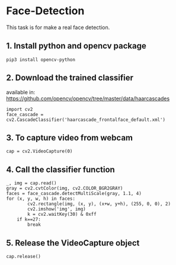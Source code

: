 # Face-Detection
This task is for make a real face detection.

## 1. Install python and opencv package
```
pip3 install opencv-python
```
## 2. Download the trained classifier
available in: https://github.com/opencv/opencv/tree/master/data/haarcascades
```
import cv2
face_cascade = cv2.CascadeClassifier('haarcascade_frontalface_default.xml')
```

## 3. To capture video from webcam
```
cap = cv2.VideoCapture(0)
```
## 4. Call the classifier function
```
_, img = cap.read()
gray = cv2.cvtColor(img, cv2.COLOR_BGR2GRAY)
faces = face_cascade.detectMultiScale(gray, 1.1, 4)
for (x, y, w, h) in faces:
        cv2.rectangle(img, (x, y), (x+w, y+h), (255, 0, 0), 2)
        cv2.imshow('img', img)
        k = cv2.waitKey(30) & 0xff
    if k==27:
        break
 ```   
## 5. Release the VideoCapture object
 ``` 
cap.release()
 ``` 
